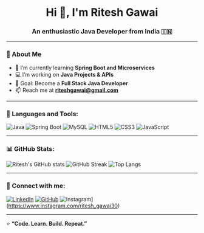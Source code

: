 <h1 align="center">Hi 👋, I'm Ritesh Gawai</h1>
<h3 align="center">An enthusiastic Java Developer from India 🇮🇳</h3>

---

### 💫 About Me
- 🌱 I’m currently learning **Spring Boot and Microservices**
- 💻 I’m working on **Java Projects & APIs**
- 🎯 Goal: Become a **Full Stack Java Developer**
- 📫 Reach me at **riteshgawai@gmail.com**

---

### 🧠 Languages and Tools:
![Java](https://img.shields.io/badge/Java-ED8B00?style=for-the-badge&logo=openjdk&logoColor=white)
![Spring Boot](https://img.shields.io/badge/Spring%20Boot-6DB33F?style=for-the-badge&logo=springboot&logoColor=white)
![MySQL](https://img.shields.io/badge/MySQL-005C84?style=for-the-badge&logo=mysql&logoColor=white)
![HTML5](https://img.shields.io/badge/HTML5-E34F26?style=for-the-badge&logo=html5&logoColor=white)
![CSS3](https://img.shields.io/badge/CSS3-1572B6?style=for-the-badge&logo=css3&logoColor=white)
![JavaScript](https://img.shields.io/badge/JavaScript-323330?style=for-the-badge&logo=javascript&logoColor=F7DF1E)

---

### 📊 GitHub Stats:
![Ritesh's GitHub stats](https://github-readme-stats.vercel.app/api?username=Ritesh-Gawai&show_icons=true&theme=radical)
![GitHub Streak](https://github-readme-streak-stats.herokuapp.com/?user=Ritesh-Gawai&theme=radical)
![Top Langs](https://github-readme-stats.vercel.app/api/top-langs/?username=Ritesh-Gawai&layout=compact&theme=radical)

---

### 🤝 Connect with me:
[![LinkedIn](https://img.shields.io/badge/LinkedIn-blue?style=for-the-badge&logo=linkedin)](https://www.linkedin.com/in/ritesh-gawai-48b42825b/)
[![GitHub](https://img.shields.io/badge/GitHub-black?style=for-the-badge&logo=github)](https://github.com/Ritesh-Gawai)
![Instagram](https://img.shields.io/badge/Instagram-E4405F?style=for-the-badge&logo=instagram&logoColor=white)](https://www.instagram.com/ritesh_gawai30)

---

⭐ **“Code. Learn. Build. Repeat.”**
